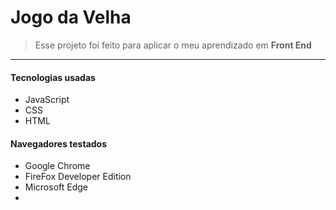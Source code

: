 # Jogo da Velha

 > Esse projeto foi feito para aplicar o meu aprendizado em **Front End**

---

#### Tecnologias usadas
- JavaScript
- CSS
- HTML

#### Navegadores testados

- Google Chrome
- FireFox Developer Edition
- Microsoft Edge
- 
